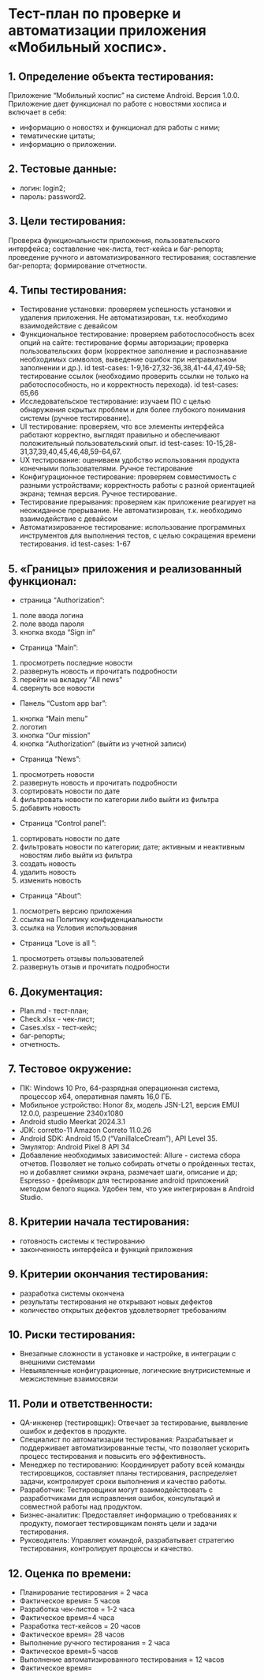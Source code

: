 # Тест-план по проверке и автоматизации приложения «Мобильный хоспис».

## 1. Определение объекта тестирования:
Приложение “Мобильный хоспис” на системе Android. Версия 1.0.0. 
Приложение дает функционал по работе с новостями хосписа и включает в себя:
- информацию о новостях и функционал для работы с ними;
- тематические цитаты;
- информацию о приложении.


## 2. Тестовые данные:
- логин:    login2;
- пароль:  password2.


## 3. Цели тестирования:
Проверка функциональности приложения, пользовательского интерфейса; составление чек-листа, тест-кейса и баг-репорта; проведение ручного и автоматизированного тестирования; составление баг-репорта; формирование отчетности.


## 4. Типы тестирования:
- Тестирование установки: проверяем успешность установки и удаления приложения. Не автоматизирован, т.к. необходимо взаимодействие с девайсом
- Функциональное тестирование: проверяем работоспособность всех опций на сайте: тестирование формы авторизации; проверка пользовательских форм (корректное заполнение и распознавание необходимых символов, выведение ошибок при неправильном заполнении и др.). id test-cases: 1-9,16-27,32-36,38,41-44,47,49-58; тестирование ссылок (необходимо проверить ссылки не только на работоспособность, но и корректность перехода). id test-cases: 65,66
- Исследовательское тестирование: изучаем ПО с целью обнаружения скрытых проблем и для более глубокого понимания системы (ручное тестирование). 
- UI тестирование: проверяем, что все элементы интерфейса работают корректно, выглядят правильно и обеспечивают положительный пользовательский опыт. id test-cases: 10-15,28-31,37,39,40,45,46,48,59-64,67.
- UX тестирование: оцениваем удобство использования продукта конечными пользователями. Ручное тестирование
- Конфигурационное тестирование: проверяем совместимость с разными устройствами; корректность работы с разной ориентацией экрана; темная версия. Ручное тестирование.
- Тестирование прерывания:  проверяем как приложение реагирует на неожиданное прерывание. Не автоматизирован, т.к. необходимо взаимодействие с девайсом
- Автоматизированное тестирование: использование программных инструментов для выполнения тестов, с целью сокращения времени тестирования. id test-cases: 1-67



## 5. «Границы» приложения и реализованный функционал:
- страница “Authorization”:
1. поле ввода логина
2. поле ввода пароля
3. кнопка входа “Sign in”
- Cтраница “Main”:
1. просмотреть последние новости
2. развернуть новость и прочитать подробности
3. перейти на вкладку “All news”  
4. свернуть все новости
- Панель “Custom app bar”: 
1. кнопка “Main menu”
2. логотип
3. кнопка “Our mission”
4. кнопка “Authorization” (выйти из учетной записи)
- Страница “News”:
1. просмотреть новости
2. развернуть новость и прочитать подробности
3. сортировать новости по дате
4. фильтровать новости по категории либо выйти из фильтра
5. добавить новость  
- Страница “Control panel”:
1. сортировать новости по дате
2. фильтровать новости по категории; дате; активным и неактивным новостям либо выйти из фильтра
3. создать новость
4. удалить новость
5. изменить новость
- Страница “About”:
1. посмотреть версию приложения
2. ссылка на Политику конфиденциальности
3. ссылка на Условия использования
- Страница “Love is all ”:
1. просмотреть отзывы пользователей
2. развернуть отзыв и прочитать подробности


## 6. Документация:
- Plan.md - тест-план;
- Check.xlsx - чек-лист;
- Cases.xlsx - тест-кейс;
- баг-репорты;
- отчетность.



## 7. Тестовое окружение:
- ПК:  Windows 10 Pro, 64-разрядная операционная система, процессор x64, оперативная память 16,0 ГБ.
- Мобильное устройство: Honor 8x, модель JSN-L21, версия EMUI 12.0.0, разрешение 2340х1080
- Android studio Meerkat 2024.3.1
- JDK: corretto-11 Amazon Correto 11.0.26
- Android SDK:  Android 15.0 (“VanillalceCream”), API Level 35.
- Эмулятор: Android Pixel 8 API 34
- Добавление необходимых зависимостей: Allure - система сбора отчетов. Позволяет не только собирать отчеты о пройденных тестах, но и добавляет снимки экрана, размечает шаги, описание и др; Espresso - фреймворк для тестирование android приложений методом белого ящика. Удобен тем, что уже интегрирован в Android Studio.


## 8. Критерии начала тестирования:
- готовность системы к тестированию
- законченность интерфейса и функций приложения


## 9. Критерии окончания тестирования:
- разработка системы окончена
- результаты тестирования не открывают новых дефектов
- количество открытых дефектов удовлетворяет требованиям


## 10. Риски тестирования:
- Внезапные сложности в установке и настройке, в интеграции с внешними системами
- Невыявленные конфигурационные, логические внутрисистемные и межсистемные взаимосвязи


## 11. Роли и ответственности: 
- QA-инженер (тестировщик):
Отвечает за тестирование, выявление ошибок и дефектов в продукте. 
- Специалист по автоматизации тестирования:
Разрабатывает и поддерживает автоматизированные тесты, что позволяет ускорить процесс тестирования и повысить его эффективность. 
- Менеджер по тестированию:
Координирует работу всей команды тестировщиков, составляет планы тестирования, распределяет задачи, контролирует сроки выполнения и качество работы. 
- Разработчик:
Тестировщики могут взаимодействовать с разработчиками для исправления ошибок, консультаций и совместной работы над продуктом. 
- Бизнес-аналитик:
Предоставляет информацию о требованиях к продукту, помогает тестировщикам понять цели и задачи тестирования.
- Руководитель:
Управляет командой, разрабатывает стратегию тестирования, контролирует процессы и качество. 


## 12. Оценка по времени:
- Планирование тестирования = 2 часа
- Фактическое время= 5 часов
- Разработка чек-листов = 1-2 часа
- Фактическое время=4 часа
- Разработка тест-кейсов = 20 часов
- Фактическое время= 28 часов
- Выполнение ручного тестирования = 2 часа
- Фактическое время=5 часов
- Выполнение автоматизированного тестирования = 12 часов
- Фактическое время=

                                          